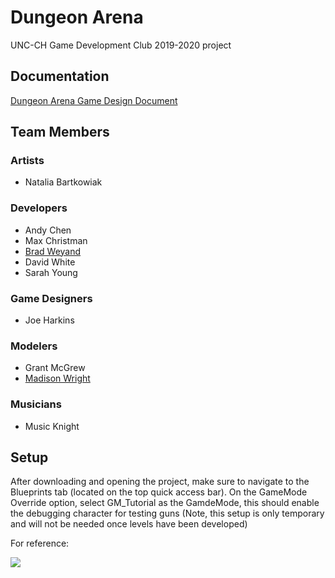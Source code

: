 # Dungeon Arena
UNC-CH Game Development Club 2019-2020 project

## Documentation
[Dungeon Arena Game Design Document](https://drive.google.com/file/d/1-KNggtI5aKWcaPmIsNY5ysCKOZsO96Ri/view?usp=sharing)


## Team Members
### Artists
- Natalia Bartkowiak

### Developers
- Andy Chen
- Max Christman
- [Brad Weyand](https://github.com/bsweyand)
- David White
- Sarah Young

### Game Designers
- Joe Harkins

### Modelers
- Grant McGrew
- [Madison Wright](https://github.com/WrightMadison)

### Musicians
- Music Knight


## Setup
After downloading and opening the project, make sure to navigate to the Blueprints tab (located on  the top quick access bar). On the GameMode Override option, select GM_Tutorial as the GamdeMode, this should enable the debugging character for testing guns (Note, this setup is only temporary and will not be needed once levels have been developed) 

For reference: 

<img src="https://cdn.discordapp.com/attachments/602595410581651459/667173817101189224/Untitled.png" />

